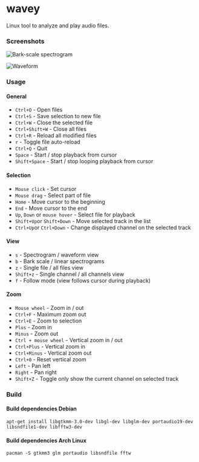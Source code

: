 # wavey
Linux tool to analyze and play audio files.

### Screenshots
![Bark-scale spectrogram](https://user-images.githubusercontent.com/5707617/131128638-0470e049-801a-494b-a492-65e153ca4040.png)

![Waveform](https://user-images.githubusercontent.com/5707617/131128660-0270f8ac-b391-4508-abb8-35d7441c5d9b.png)

### Usage
#### General
- ``Ctrl+O`` - Open files
- ``Ctrl+S`` - Save selection to new file
- ``Ctrl+W`` - Close the selected file
- ``Ctrl+Shift+W`` - Close all files
- ``Ctrl+R`` - Reload all modified files
- ``r`` - Toggle file auto-reload
- ``Ctrl+Q`` - Quit
- ``Space`` - Start / stop playback from cursor
- ``Shift+Space`` - Start / stop looping playback from cursor

#### Selection
- ``Mouse click`` - Set cursor
- ``Mouse drag`` - Select part of file
- ``Home`` - Move cursor to the beginning
- ``End`` - Move cursor to the end
- ``Up``, ``Down`` or ``mouse hover`` - Select file for playback
- ``Shift+Up``or ``Shift+Down`` - Move selected track in the list
- ``Ctrl+Up``or ``Ctrl+Down`` - Change displayed channel on the selected track 

#### View
- ``s`` - Spectrogram / waveform view
- ``b`` - Bark scale / linear spectrograms
- ``z`` - Single file / all files view
- ``Shift+z`` - Single channel / all channels view
- ``f`` - Follow mode (view follows cursor during playback)

#### Zoom
- ``Mouse wheel`` - Zoom in / out
- ``Ctrl+F`` - Maximum zoom out
- ``Ctrl+E`` - Zoom to selection
- ``Plus`` - Zoom in
- ``Minus`` - Zoom out
- ``Ctrl + mouse wheel`` - Vertical zoom in / out
- ``Ctrl+Plus`` - Vertical zoom in
- ``Ctrl+Minus`` - Vertical zoom out
- ``Ctrl+0`` - Reset vertical zoom
- ``Left`` - Pan left
- ``Right`` - Pan right
- ``Shift+Z`` - Toggle only show the current channel on selected track 

### Build
#### Build dependencies Debian
``` apt-get install libgtkmm-3.0-dev libgl-dev libglm-dev portaudio19-dev libsndfile1-dev libfftw3-dev ```
#### Build dependencies Arch Linux
``` pacman -S gtkmm3 glm portaudio libsndfile fftw ```
